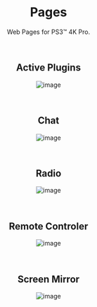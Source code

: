 <div align="center">
  
# Pages
Web Pages for PS3™ 4K Pro.

</br>

## Active Plugins
![image](https://user-images.githubusercontent.com/74815634/148669998-bc133f2b-b4c4-4d24-9b8a-5a5b89ba20fb.png)

</br>

## Chat
![image](https://user-images.githubusercontent.com/74815634/148669987-9d52786c-47ce-4e84-ba61-14a954ab50ef.png)
 
</br>

## Radio
![image](https://user-images.githubusercontent.com/74815634/148670015-24204c49-42e8-495f-ae29-a892a3aa15ff.png)
  
</br>

 ## Remote Controler
![image](https://user-images.githubusercontent.com/74815634/148670143-e633789c-7f50-4ebe-b569-da2db6a51e0f.png)

</br>

## Screen Mirror
![image](https://user-images.githubusercontent.com/74815634/148669941-d47732cc-a414-43d7-84a3-b4119f5eb0c4.png)
